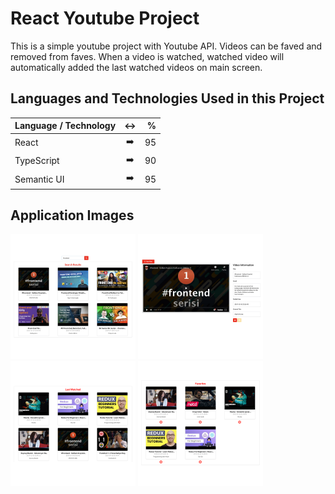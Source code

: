 # React Youtube Project

This is a simple youtube project with Youtube API. Videos can be faved and removed from faves. When a video is watched, watched video will automatically added the last watched videos on main screen.

## Languages and Technologies Used in this Project

| Language / Technology| ↔️  | % |
| :------------ |:---------------:| -----:|
| React      | :arrow_right: | 95 |
| TypeScript | :arrow_right:        |    90 |
| Semantic UI | :arrow_right:        |    95 |

## Application Images

<p>
<a href="https://github.com/goktugust/React-Youtube/blob/master/images/02_y.png" target="_blank">
<img src="https://github.com/goktugust/React-Youtube/blob/master/images/02_y.png" width="200" style="max-width:100%;"></a>
  
<a href="https://github.com/goktugust/React-Youtube/blob/master/images/01_y.png" target="_blank">
<img src="https://github.com/goktugust/React-Youtube/blob/master/images/01_y.png" width="200" style="max-width:100%;"></a>
  
<a href="https://github.com/goktugust/React-Youtube/blob/master/images/03_y.png" target="_blank">
<img src="https://github.com/goktugust/React-Youtube/blob/master/images/03_y.png" width="200" style="max-width:100%;"></a>
  
  <a href="https://github.com/goktugust/React-Youtube/blob/master/images/04_y.png" target="_blank">
<img src="https://github.com/goktugust/React-Youtube/blob/master/images/04_y.png" width="200" style="max-width:100%;"></a>

</p>


